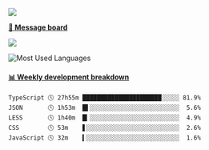 [![](https://count.getloli.com/get/@SmaIIstars.github.readme)](https://count.getloli.com/)


[**💬 Message board**](https://chat.getloli.com/room/@SmaIIstars.github)

[![](https://chat.getloli.com/room/@SmaIIstars.github/svg?width=600&height=100&limit=20&theme=light&fontSize=14)](https://chat.getloli.com/room/@SmaIIstars.github)


![Most Used Languages](https://github-readme-stats.vercel.app/api/top-langs/?username=SmaIIstars&theme=dark&layout=compact)

<!-- waka-box start -->
#### <a href="https://gist.github.com/e31f5e1b7a15ee54e2fc8fca68aa5e2b" target="_blank">📊 Weekly development breakdown</a>
```text
TypeScript 🕓 27h55m ██████████████████████░░░░░ 81.9%
JSON       🕓 1h53m  █▌░░░░░░░░░░░░░░░░░░░░░░░░░  5.6%
LESS       🕓 1h40m  █▎░░░░░░░░░░░░░░░░░░░░░░░░░  4.9%
CSS        🕓 53m    ▋░░░░░░░░░░░░░░░░░░░░░░░░░░  2.6%
JavaScript 🕓 32m    ▍░░░░░░░░░░░░░░░░░░░░░░░░░░  1.6%
```
<!-- Powered by https://github.com/YouEclipse/waka-box-go . -->
<!-- waka-box end -->
